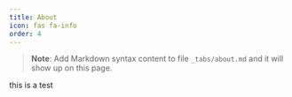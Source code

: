 ```yaml
---
title: About
icon: fas fa-info
order: 4
---
```



> **Note**: Add Markdown syntax content to file `_tabs/about.md` and it will show up on this page.

this is a test
